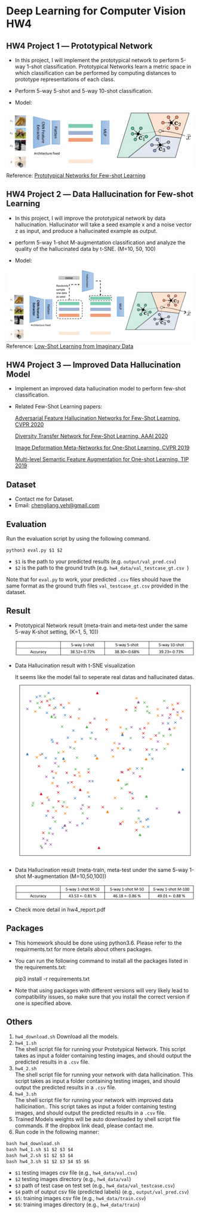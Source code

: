 # Deep Learning for Computer Vision HW4
## HW4 Project 1 ― Prototypical Network
- In this project, I will implement the prototypical network to perform 5-way 1-shot classification. Prototypical Networks learn a metric space in which classification can be performed by computing distances to prototype representations of each class.

- Perform 5-way 5-shot and 5-way 10-shot classification.

- Model:

![1](./pic/Prototypical_Networks.png)
Reference: [Prototypical Networks for Few-shot Learning](https://arxiv.org/pdf/1703.05175.pdf)

## HW4 Project 2 ― Data Hallucination for Few-shot Learning
- In this project, I will improve the prototypical network by data hallucination. Hallucinator will
take a seed example x and a noise vector z as input, and produce a hallucinated example as output.

- perform 5-way 1-shot M-augmentation classification and analyze the quality of the hallucinated data by t-SNE. (M=10, 50, 100)

- Model:

![1](./pic/PN_Data_Hallucination.png)
Reference: [Low-Shot Learning from Imaginary Data](https://arxiv.org/pdf/1801.05401.pdf)

## HW4 Project 3 ― Improved Data Hallucination Model
- Implement an improved data hallucination model to perform few-shot classification.
- Related Few-Shot Learning papers:

    [Adversarial Feature Hallucination Networks for Few-Shot Learning. CVPR 2020](https://arxiv.org/pdf/2003.13193.pdf)
    
    [Diversity Transfer Network for Few-Shot Learning. AAAI 2020](https://arxiv.org/pdf/1912.13182.pdf)
    
    [Image Deformation Meta-Networks for One-Shot Learning. CVPR 2019](https://arxiv.org/pdf/1905.11641.pdf)
    
    [Multi-level Semantic Feature Augmentation for One-shot Learning. TIP 2019](https://arxiv.org/pdf/1804.05298.pdf)

## Dataset
- Contact me for Dataset.
- Email: chengliang.yeh@gmail.com

## Evaluation
Run the evaluation script by using the following command.

    python3 eval.py $1 $2

 - `$1` is the path to your predicted results (e.g. `output/val_pred.csv`)
 - `$2` is the path to the ground truth (e.g. `hw4_data/val_testcase_gt.csv	`)

Note that for `eval.py` to work, your predicted `.csv` files should have the same format as the ground truth files `val_testcase_gt.csv` provided in the dataset.

## Result
- Prototypical Network result (meta-train and meta-test under the same 5-way K-shot setting, (K=1, 5, 10))

    ![1](./pic/PN_result.png)

- Data Hallucination result with t-SNE visualization

    It seems like the model fail to seperate real datas and hallucinated datas.
    ![1](./pic/DH_result.png)
    
- Data Hallucination result (meta-train, meta-test under the same 5-way 1-shot M-augmentation (M=10,50,100))

    ![1](./pic/DH_result2.png)
    
- Check more detail in hw4_report.pdf

## Packages
- This homework should be done using python3.6. Please refer to the requirments.txt for more details about others packages.
- You can run the following command to install all the packages listed in the requirements.txt:

    pip3 install -r requirements.txt

- Note that using packages with different versions will very likely lead to compatibility issues, so make sure that you install the correct version if one is specified above.

## Others
 1.   `hw4_download.sh` 
 Download all the models.
 2.   `hw4_1.sh`  
The shell script file for running your Prototypical Network.
This script takes as input a folder containing testing images, and should output the predicted results in a `.csv` file.
 3.   `hw4_2.sh`  
The shell script file for running your network with data hallicination.
This script takes as input a folder containing testing images, and should output the predicted results in a `.csv` file.
 4.   `hw4_3.sh`  
The shell script file for running your network with improved data hallicination.. 
This script takes as input a folder containing testing images, and should output the predicted results in a `.csv` file.
 5.   Trained Models weights will be auto downloaded by shell script file commands. If the dropbox link dead, please contact me. 
 6.   Run code in the following manner:
 
    bash hw4_download.sh
    bash hw4_1.sh $1 $2 $3 $4
    bash hw4_2.sh $1 $2 $3 $4
    bash hw4_3.sh $1 $2 $3 $4 $5 $6

-   `$1` testing images csv file (e.g., `hw4_data/val.csv`)
-   `$2` testing images directory (e.g., `hw4_data/val`)
-   `$3` path of test case on test set (e.g., `hw4_data/val_testcase.csv`)
-   `$4` path of output csv file (predicted labels) (e.g., `output/val_pred.csv`)
-   `$5`: training images csv file (e.g., `hw4_data/train.csv`)
-   `$6`: training images directory (e.g., `hw4_data/train`)
